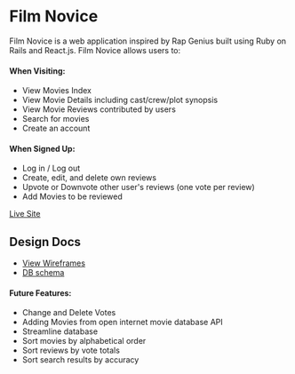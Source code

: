 # Film Novice
Film Novice is a web application inspired by Rap Genius built using Ruby on
Rails and React.js.
Film Novice allows users to:

#### When Visiting:
- View Movies Index
- View Movie Details including cast/crew/plot synopsis
- View Movie Reviews contributed by users
- Search for movies
- Create an account

#### When Signed Up:
- Log in / Log out
- Create, edit, and delete own reviews
- Upvote or Downvote other user's reviews (one vote per review)
- Add Movies to be reviewed

[Live Site](http://www.filmnovice.xyz)

## Design Docs
* [View Wireframes](https://github.com/CroquetPro/FilmNovice/blob/master/project-proposal/docs/views.md)
* [DB schema](https://github.com/CroquetPro/FilmNovice/blob/master/project-proposal/docs/schema.md)

#### Future Features:
- Change and Delete Votes
- Adding Movies from open internet movie database API
- Streamline database
- Sort movies by alphabetical order
- Sort reviews by vote totals
- Sort search results by accuracy
